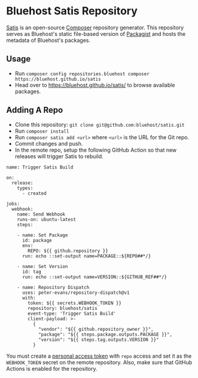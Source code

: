 # Bluehost Satis Repository

[Satis](https://composer.github.io/satis/) is an open-source [Composer](https://getcomposer.org/) repository generator. This repository serves as Bluehost's static file-based version of [Packagist](https://packagist.org/) and hosts the metadata of Bluehost's packages.

## Usage

- Run `composer config repositories.bluehost composer https://bluehost.github.io/satis`
- Head over to https://bluehost.github.io/satis/ to browse available packages.

## Adding A Repo

- Clone this repository: `git clone git@github.com:bluehost/satis.git`
- Run `composer install`
- Run `composer satis add <url>` where `<url>` is the URL for the Git repo.
- Commit changes and push.
- In the remote repo, setup the following GitHub Action so that new releases will trigger Satis to rebuild.

```
name: Trigger Satis Build

on:
  release:
    types:
      - created

jobs:
  webhook:
    name: Send Webhook
    runs-on: ubuntu-latest
    steps:

    - name: Set Package
      id: package
      env:
        REPO: ${{ github.repository }}
      run: echo ::set-output name=PACKAGE::${REPO##*/}

    - name: Set Version
      id: tag
      run: echo ::set-output name=VERSION::${GITHUB_REF##*/}

    - name: Repository Dispatch
      uses: peter-evans/repository-dispatch@v1
      with:
        token: ${{ secrets.WEBHOOK_TOKEN }}
        repository: bluehost/satis
        event-type: 'Trigger Satis Build'
        client-payload: >-
          {
            "vendor": "${{ github.repository_owner }}",
            "package": "${{ steps.package.outputs.PACKAGE }}",
            "version": "${{ steps.tag.outputs.VERSION }}"
          }

```

You must create a [personal access token](https://github.com/settings/tokens) with `repo` access and set it as the `WEBHOOK_TOKEN` secret on the remote repository. Also, make sure that GitHub Actions is enabled for the repository.
